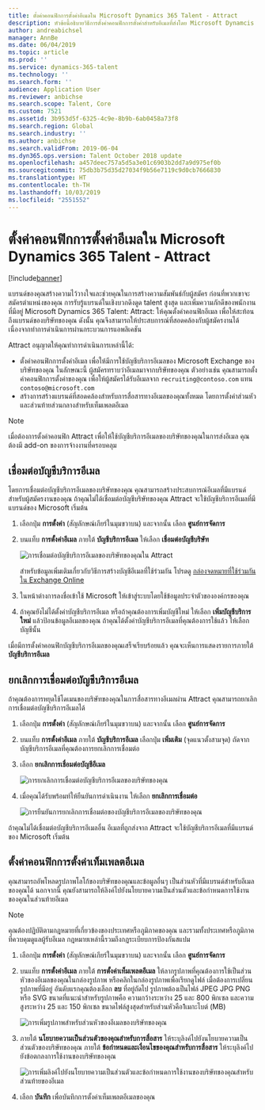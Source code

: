 ```yaml
---
title: ตั้งค่าคอนฟิกการตั้งค่าอีเมลใน Microsoft Dynamics 365 Talent - Attract
description: หัวข้อนี้อธิบายวิธีการตั้งค่าคอนฟิกการตั้งค่าสำหรับอีเมลที่ส่งโดย Microsoft Dynamcis 365 Talent - Attract
author: andreabichsel
manager: AnnBe
ms.date: 06/04/2019
ms.topic: article
ms.prod: ''
ms.service: dynamics-365-talent
ms.technology: ''
ms.search.form: ''
audience: Application User
ms.reviewer: anbichse
ms.search.scope: Talent, Core
ms.custom: 7521
ms.assetid: 3b953d5f-6325-4c9e-8b9b-6ab0458a73f8
ms.search.region: Global
ms.search.industry: ''
ms.author: anbichse
ms.search.validFrom: 2019-06-04
ms.dyn365.ops.version: Talent October 2018 update
ms.openlocfilehash: a457deec757a5d5a3e01c6903b2dd7a9d975ef0b
ms.sourcegitcommit: 75db3b75d35d27034f9b56e7119c9d0cb7666830
ms.translationtype: HT
ms.contentlocale: th-TH
ms.lasthandoff: 10/03/2019
ms.locfileid: "2551552"
---
```

# <a name="configure-email-settings-in-microsoft-dynamics-365-talent---attract"></a>ตั้งค่าคอนฟิกการตั้งค่าอีเมลใน Microsoft Dynamics 365 Talent - Attract

[!include[banner](../includes/banner.md)]

แบรนด์ของคุณสร้างความไว้วางใจและช่วยคุณในการสร้างความสัมพันธ์กับผู้สมัคร ก่อนที่พวกเขาจะสมัครตำแหน่งของคุณ การรับรู้แบรนด์ในเชิงบวกดึงดูด talent สูงสุด และเพิ่มความภักดีของพนักงานที่มีอยู่ Microsoft Dynamics 365 Talent: Attract: ให้คุณตั้งค่าคอนฟิกอีเมล เพื่อให้สะท้อนถึงแบรนด์ของบริษัทของคุณ ดังนั้น คุณจึงสามารถให้ประสบการณ์ที่สอดคล้องกับผู้สมัครงานได้ เนื่องจากทำการดำเนินการผ่านกระบวนการแอพลิเคชัน

Attract อนุญาตให้คุณทำการดำเนินการเหล่านี้ได้:

- ตั้งค่าคอนฟิกการตั้งค่าอีเมล เพื่อให้มีการใช้บัญชีบริการอีเมลของ Microsoft Exchange ของบริษัทของคุณ ในลักษณะนี้ ผู้สมัครทราบว่าอีเมลมาจากบริษัทของคุณ ตัวอย่างเช่น คุณสามารถตั้งค่าคอนฟิกการตั้งค่าของคุณ เพื่อให้ผู้สมัครได้รับอีเมลจาก `recruiting@contoso.com` แทน `contoso@microsoft.com`
- สร้างการสร้างแบรนด์ที่สอดคล้องสำหรับการสื่อสารทางอีเมลของคุณทั้งหมด โดยการตั้งค่าส่วนหัวและส่วนท้ายส่วนกลางสำหรับเท็มเพลตอีเมล 

> [!NOTE]
> เมื่อต้องการตั้งค่าคอนฟิก Attract เพื่อให้ใช้บัญชีบริการอีเมลของบริษัทของคุณในการส่งอีเมล คุณต้องมี add-on ของการจ้างงานที่ครอบคลุม

## <a name="connect-an-email-service-account"></a>เชื่อมต่อบัญชีบริการอีเมล

โดยการเชื่อมต่อบัญชีบริการอีเมลของบริษัทของคุณ คุณสามารถสร้างประสบการณ์อีเมลที่มีแบรนด์สำหรับผู้สมัครงานของคุณ ถ้าคุณไม่ได้เชื่อมต่อบัญชีบริษัทของคุณ Attract จะใช้บัญชีบริการอีเมลที่มีแบรนด์ของ Microsoft เริ่มต้น

1. เลือกปุ่ม **การตั้งค่า** (สัญลักษณ์เกียร์ในมุมขวาบน) และจากนั้น เลือก **ศูนย์การจัดการ**
2. บนแท็บ **การตั้งค่าอีเมล** ภายใต้ **บัญชีบริการอีเมล** ให้เลือก **เชื่อมต่อบัญชีบริษัท**

    ![การเชื่อมต่อบัญชีบริการอีเมลของบริษัทของคุณใน Attract](./media/attract-admin-email-service-accounts.png)

    สำหรับข้อมูลเพิ่มเติมเกี่ยวกับวิธีการสร้างบัญชีอีเมลที่ใช้ร่วมกัน โปรดดู [กล่องจดหมายที่ใช้ร่วมกันใน Exchange Online](https://docs.microsoft.com/exchange/collaboration-exo/shared-mailboxes)

3. ในหน้าต่างการลงชื่อเข้าใช้ Microsoft ให้เข้าสู่ระบบโดยใช้ข้อมูลประจำตัวขององค์กรของคุณ
4. ถ้าคุณยังไม่ได้ตั้งค่าบัญชีบริการอีเมล หรือถ้าคุณต้องการเพิ่มบัญชีใหม่ ให้เลือก **เพิ่มบัญชีบริการใหม่** แล้วป้อนข้อมูลอีเมลของคุณ ถ้าคุณได้ตั้งค่าบัญชีบริการอีเมลที่คุณต้องการใช้แล้ว ให้เลือกบัญชีนั้น

เมื่อมีการตั้งค่าคอนฟิกบัญชีบริการอีเมลของคุณเสร็จเรียบร้อยแล้ว คุณจะเห็นการแสดงรายการภายใต้ **บัญชีบริการอีเมล**

## <a name="disconnect-an-email-service-account"></a>ยกเลิกการเชื่อมต่อบัญชีบริการอีเมล

ถ้าคุณต้องการหยุดใช้โดเมนของบริษัทของคุณในการสื่อสารทางอีเมลผ่าน Attract คุณสามารถยกเลิกการเชื่อมต่อบัญชีบริการอีเมลได้

1. เลือกปุ่ม **การตั้งค่า** (สัญลักษณ์เกียร์ในมุมขวาบน) และจากนั้น เลือก **ศูนย์การจัดการ**
2. บนแท็บ **การตั้งค่าอีเมล** ภายใต้ **บัญชีบริการอีเมล** เลือกปุ่ม **เพิ่มเติม** (จุดแนวตั้งสามจุด) ถัดจากบัญชีบริการอีเมลที่คุณต้องการยกเลิกการเชื่อมต่อ
3. เลือก **ยกเลิกการเชื่อมต่อบัญชีอีเมล**

    ![การยกเลิกการเชื่อมต่อบัญชีบริการอีเมลของบริษัทของคุณ](./media/attract-admin-disconnect-email-account.png)

4. เมื่อคุณได้รับพร้อมท์ให้ยืนยันการดำเนินงาน ให้เลือก **ยกเลิกการเชื่อมต่อ**

    ![การยืนยันการยกเลิกการเชื่อมต่อของบัญชีบริการอีเมลของบริษัทของคุณ](./media/attract-admin-email-confirm-disconnect.png)

ถ้าคุณไม่ได้เชื่อมต่อบัญชีบริการอีเมลอื่น อีเมลที่ถูกส่งจาก Attract จะใช้บัญชีบริการอีเมลที่มีแบรนด์ของ Microsoft เริ่มต้น

## <a name="configure-email-template-settings"></a>ตั้งค่าคอนฟิกการตั้งค่าเท็มเพลตอีเมล

คุณสามารถอัพโหลดรูปภาพโลโก้ของบริษัทของคุณและข้อมูลอื่นๆ เป็นส่วนหัวที่มีแบรนด์สำหรับอีเมลของคุณได้ นอกจากนี้ คุณยังสามารถให้ลิงค์ไปยังนโยบายความเป็นส่วนตัวและข้อกำหนดการใช้งานของคุณในส่วนท้ายอีเมล

> [!NOTE]
> คุณต้องปฏิบัติตามกฎหมายที่เกี่ยวข้องของประเทศหรือภูมิภาคของคุณ และรวมทั้งประเทศหรือภูมิภาคที่ควบคุมดูแลผู้รับอีเมล กฎหมายเหล่านี้รวมถึงกฎระเบียบการป้องกันสแปม

1. เลือกปุ่ม **การตั้งค่า** (สัญลักษณ์เกียร์ในมุมขวาบน) และจากนั้น เลือก **ศูนย์การจัดการ**
2. บนแท็บ **การตั้งค่าอีเมล** ภายใต้ **การตั้งค่าเท็มเพลตอีเมล** ให้ลากรูปภาพที่คุณต้องการใช้เป็นส่วนหัวของอีเมลของคุณในกล่องรูปภาพ หรือคลิกในกล่องรูปภาพเพื่อเรียกดูไฟล์ เมื่อต้องการเปลี่ยนรูปภาพที่มีอยู่ อันดับแรกคุณต้องเลือก **ลบ** ที่อยู่ถัดไป รูปภาพต้องเป็นไฟล์ JPEG JPG PNG หรือ SVG ขนาดที่แนะนำสำหรับรูปภาพคือ ความกว้างระหว่าง 25 และ 800 พิกเซล และความสูงระหว่าง 25 และ 150 พิกเซล ขนาดไฟล์สูงสุดสำหรับส่วนหัวคือ1เมกะไบต์ (MB)

    ![การเพิ่มรูปภาพสำหรับส่วนหัวของอีเมลของบริษัทของคุณ](./media/attract-admin-email-header.png)

3. ภายใต้ **นโยบายความเป็นส่วนตัวของคุณสำหรับการสื่อสาร** ให้ระบุลิงค์ไปยังนโยบายความเป็นส่วนตัวของบริษัทของคุณ ภายใต้ **ข้อกำหนดและเงื่อนไขของคุณสำหรับการสื่อสาร** ให้ระบุลิงค์ไปยังข้อตกลงการใช้งานของบริษัทของคุณ

    ![การเพิ่มลิงค์ไปยังนโยบายความเป็นส่วนตัวและข้อกำหนดการใช้งานของบริษัทของคุณสำหรับส่วนท้ายของอีเมล](./media/attract-admin-email-footer.png)

4. เลือก **บันทึก** เพื่อบันทึกการตั้งค่าเท็มเพลตอีเมลของคุณ
